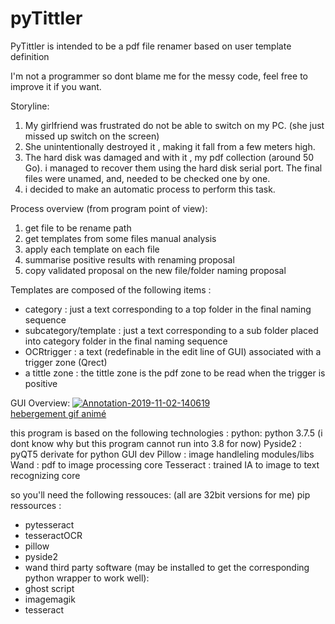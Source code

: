 # pyTittler
PyTittler is intended to be a pdf file renamer based on user template definition

I'm not a programmer so dont blame me for the messy code, feel free to improve it if you want.

Storyline:

1) My girlfriend was frustrated do not be able to switch on my PC. (she just missed up switch on the screen)
2) She unintentionally destroyed it , making it fall from a few meters high.
3) The hard disk was damaged and with it , my pdf collection (around 50 Go). i managed to recover them using the hard disk 
serial port. The final files were unamed, and, needed to be checked one by one.
4) i decided to make an automatic process to perform this task.

Process overview (from program point of view):

1) get file to be rename path
2) get templates from some files manual analysis
3) apply each template on each file
4) summarise positive results with renaming proposal
5) copy validated proposal on the new file/folder naming proposal

Templates are composed of the following items :
- category : just a text corresponding to a top folder in the final naming sequence
- subcategory/template : just a text corresponding to a sub folder placed into category folder in the final naming sequence
- OCRtrigger : a text (redefinable in the edit line of GUI) associated with a trigger zone (Qrect)
- a tittle zone : the tittle zone is the pdf zone to be read when the trigger is positive

GUI Overview:
<a href="https://ibb.co/4Vy08sB"><img src="https://i.ibb.co/S3TZtQq/Annotation-2019-11-02-140619.png" alt="Annotation-2019-11-02-140619" border="0"></a><br /><a target='_blank' href='https://fr.imgbb.com/'>hebergement gif animé</a><br />

this program is based on the following technologies :
python: python 3.7.5 (i dont know why but this program cannot run into 3.8 for now)
Pyside2 : pyQT5 derivate for python GUI dev
Pillow : image handleling modules/libs
Wand : pdf to image processing core
Tesseract : trained IA to image to text recognizing core

so you'll need the following ressouces: (all are 32bit versions for me)
pip ressources :
- pytesseract
- tesseractOCR
- pillow
- pyside2
- wand
third party software (may be installed to get the corresponding python wrapper to work well):
- ghost script
- imagemagik
- tesseract

